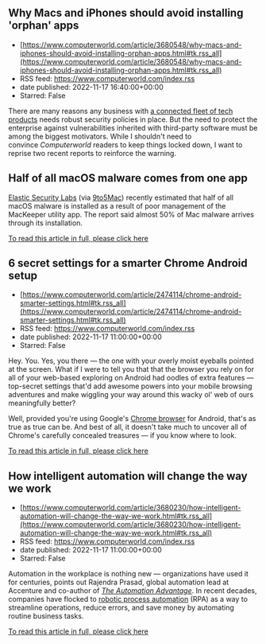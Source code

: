 ## Why Macs and iPhones should avoid installing 'orphan' apps
 - [https://www.computerworld.com/article/3680548/why-macs-and-iphones-should-avoid-installing-orphan-apps.html#tk.rss_all](https://www.computerworld.com/article/3680548/why-macs-and-iphones-should-avoid-installing-orphan-apps.html#tk.rss_all)
 - RSS feed: https://www.computerworld.com/index.rss
 - date published: 2022-11-17 16:40:00+00:00
 - Starred: False

<article>
	<section class="page">
<p>There are many reasons any business with <a href="https://www.computerworld.com/article/3676150/this-is-why-apple-will-lead-the-business-market.html">a connected fleet of tech products</a> needs robust security policies in place. But the need to protect the enterprise against vulnerabilities inherited with third-party software must be among the biggest motivators. While I shouldn't need to convince <em>Computerworld</em> readers to keep things locked down, I want to reprise two recent reports to reinforce the warning.</p><h2><strong>Half of all macOS malware comes from one app</strong></h2>
<p><a href="https://www.elastic.co/security-labs/" rel="noopener nofollow" target="_blank">Elastic Security Labs</a> (via <a href="https://9to5mac.com/2022/11/15/most-common-macos-malware/" rel="noopener nofollow" target="_blank">9to5Mac</a>) recently estimated that half of all macOS malware is installed as a result of poor management of the MacKeeper utility app. The report said almost 50% of Mac malware arrives through its installation.</p><p class="jumpTag"><a href="https://www.computerworld.com/article/3680548/why-macs-and-iphones-should-avoid-installing-orphan-apps.html#jump">To read this article in full, please click here</a></p></section></article>

## 6 secret settings for a smarter Chrome Android setup
 - [https://www.computerworld.com/article/2474114/chrome-android-smarter-settings.html#tk.rss_all](https://www.computerworld.com/article/2474114/chrome-android-smarter-settings.html#tk.rss_all)
 - RSS feed: https://www.computerworld.com/index.rss
 - date published: 2022-11-17 11:00:00+00:00
 - Starred: False

<article>
	<section class="page">
<p>Hey. You. Yes, you there — the one with your overly moist eyeballs pointed at the screen. What if I were to tell you that that the browser you rely on for all of your web-based exploring on Android had oodles of extra features — top-secret settings that'd add awesome powers into your mobile browsing adventures and make wiggling your way around this wacky ol' web of ours meaningfully better?</p><p>Well, provided you're using Google's <a href="https://play.google.com/store/apps/details?id=com.android.chrome" rel="noopener nofollow" target="_blank">Chrome browser</a> for Android, that's as true as true can be. And best of all, it doesn't take much to uncover all of Chrome's carefully concealed treasures — if you know where to look.</p><p class="jumpTag"><a href="https://www.computerworld.com/article/2474114/chrome-android-smarter-settings.html#jump">To read this article in full, please click here</a></p></section></article>

## How intelligent automation will change the way we work
 - [https://www.computerworld.com/article/3680230/how-intelligent-automation-will-change-the-way-we-work.html#tk.rss_all](https://www.computerworld.com/article/3680230/how-intelligent-automation-will-change-the-way-we-work.html#tk.rss_all)
 - RSS feed: https://www.computerworld.com/index.rss
 - date published: 2022-11-17 11:00:00+00:00
 - Starred: False

<article>
	<section class="page">
<p>Automation in the workplace is nothing new — organizations have used it for centuries, points out Rajendra Prasad, global automation lead at Accenture and co-author of <em><a href="https://newsroom.accenture.com/news/new-book-the-automation-advantage-shows-organizations-how-to-achieve-full-value-from-intelligent-automation.htm" rel="noopener nofollow" target="_blank">The Automation Advantage</a></em>. In recent decades, companies have flocked to <a href="https://www.cio.com/article/227908/what-is-rpa-robotic-process-automation-explained.html" rel="noopener" target="_blank">robotic process automation</a> (RPA) as a way to streamline operations, reduce errors, and save money by automating routine business tasks.</p><p class="jumpTag"><a href="https://www.computerworld.com/article/3680230/how-intelligent-automation-will-change-the-way-we-work.html#jump">To read this article in full, please click here</a></p></section></article>

